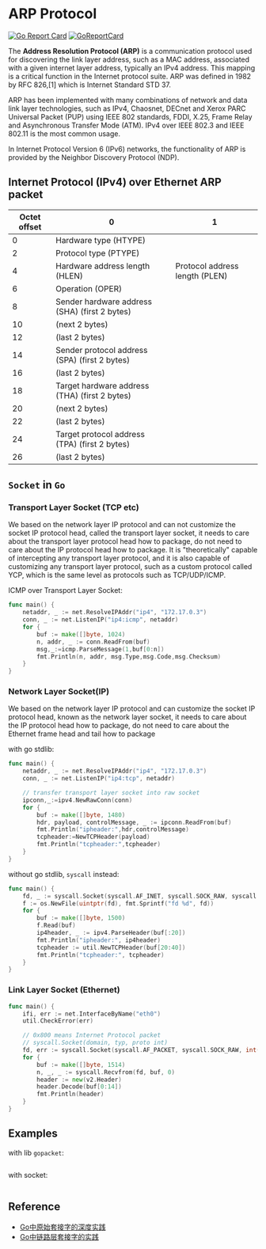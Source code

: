 # ARP Protocol

[![Go Report Card](https://goreportcard.com/badge/github.com/yeqown/arp)](https://goreportcard.com/report/github.com/yeqown/arp) [![GoReportCard](https://godoc.org/github.com/yeqown/arp?status.svg)](https://godoc.org/github.com/yeqown/arp)

The **Address Resolution Protocol (ARP)** is a communication protocol used for discovering the link layer address, such as a MAC address, associated with a given internet layer address, typically an IPv4 address. This mapping is a critical function in the Internet protocol suite. ARP was defined in 1982 by RFC 826,[1] which is Internet Standard STD 37.

ARP has been implemented with many combinations of network and data link layer technologies, such as IPv4, Chaosnet, DECnet and Xerox PARC Universal Packet (PUP) using IEEE 802 standards, FDDI, X.25, Frame Relay and Asynchronous Transfer Mode (ATM). IPv4 over IEEE 802.3 and IEEE 802.11 is the most common usage.

In Internet Protocol Version 6 (IPv6) networks, the functionality of ARP is provided by the Neighbor Discovery Protocol (NDP).

## Internet Protocol (IPv4) over Ethernet ARP packet

|Octet offset|	0|	1|
|-|-------------|----------|
|0|Hardware type (HTYPE)|
|2|Protocol type (PTYPE)|
|4|Hardware address length (HLEN)|	Protocol address length (PLEN)|
|6|Operation (OPER)|
|8|Sender hardware address (SHA) (first 2 bytes)|
|10|(next 2 bytes)|
|12|(last 2 bytes)|
|14|Sender protocol address (SPA) (first 2 bytes)|
|16|(last 2 bytes)|
|18|Target hardware address (THA) (first 2 bytes)|
|20|(next 2 bytes)|
|22|(last 2 bytes)|
|24|Target protocol address (TPA) (first 2 bytes)|
|26|(last 2 bytes)|

## `Socket` in `Go`

### Transport Layer Socket (TCP etc)

We based on the network layer IP protocol and can not customize the socket IP protocol head, called the transport layer socket, it needs to care about the transport layer protocol head how to package, do not need to care about the IP protocol head how to package. It is "theoretically" capable of intercepting any transport layer protocol, and it is also capable of customizing any transport layer protocol, such as a custom protocol called YCP, which is the same level as protocols such as TCP/UDP/ICMP.

ICMP over Transport Layer Socket:
```go
func main() {
    netaddr, _ := net.ResolveIPAddr("ip4", "172.17.0.3")
    conn, _ := net.ListenIP("ip4:icmp", netaddr)
    for {
        buf := make([]byte, 1024)
        n, addr, _ := conn.ReadFrom(buf)
        msg,_:=icmp.ParseMessage(1,buf[0:n])
        fmt.Println(n, addr, msg.Type,msg.Code,msg.Checksum)
    }
}
```

### Network Layer Socket(IP)

We based on the network layer IP protocol and can customize the socket IP protocol head, known as the network layer socket, it needs to care about the IP protocol head how to package, do not need to care about the Ethernet frame head and tail how to package

with go stdlib:

```go
func main() {
    netaddr, _ := net.ResolveIPAddr("ip4", "172.17.0.3")
    conn, _ := net.ListenIP("ip4:tcp", netaddr)

    // transfer transport layer socket into raw socket
    ipconn,_:=ipv4.NewRawConn(conn)
    for {
        buf := make([]byte, 1480)
        hdr, payload, controlMessage, _ := ipconn.ReadFrom(buf)
        fmt.Println("ipheader:",hdr,controlMessage)
        tcpheader:=NewTCPHeader(payload)
        fmt.Println("tcpheader:",tcpheader)
    }
}
```

without go stdlib, `syscall` instead:
```go
func main() {
    fd, _ := syscall.Socket(syscall.AF_INET, syscall.SOCK_RAW, syscall.IPPROTO_TCP)
    f := os.NewFile(uintptr(fd), fmt.Sprintf("fd %d", fd))
    for {
        buf := make([]byte, 1500)
        f.Read(buf)
        ip4header, _ := ipv4.ParseHeader(buf[:20])
        fmt.Println("ipheader:", ip4header)
        tcpheader := util.NewTCPHeader(buf[20:40])
        fmt.Println("tcpheader:", tcpheader)
    }
}
```

### Link Layer Socket (Ethernet)


```go
func main() {
    ifi, err := net.InterfaceByName("eth0")
    util.CheckError(err)

    // 0x800 means Internet Protocol packet
    // syscall.Socket(domain, typ, proto int)
    fd, err := syscall.Socket(syscall.AF_PACKET, syscall.SOCK_RAW, int(v2.Htons(0x800)))
    for {
        buf := make([]byte, 1514)
        n, _, _ := syscall.Recvfrom(fd, buf, 0)
        header := new(v2.Header)
        header.Decode(buf[0:14])
        fmt.Println(header)
    }  
}
```

## Examples

with lib `gopacket`:
```go
```

with socket:
```go
```

## Reference

* [Go中原始套接字的深度实践](https://www.cnblogs.com/mushroom/p/9097409.html)
* [Go中链路层套接字的实践](https://www.cnblogs.com/mushroom/p/9321190.html)